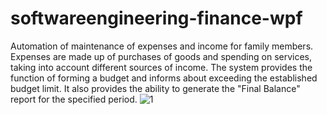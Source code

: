 # softwareengineering-finance-wpf
Automation of maintenance of expenses and income for family members. Expenses are made up of purchases of goods and spending on services, taking into account different sources of income. The system provides the function of forming a budget and informs about exceeding the established budget limit. It also provides the ability to generate the "Final Balance" report for the specified period.
![1](https://user-images.githubusercontent.com/58222137/138450415-15c8d36c-0c94-42a7-816e-66ba150c8e3d.PNG)
